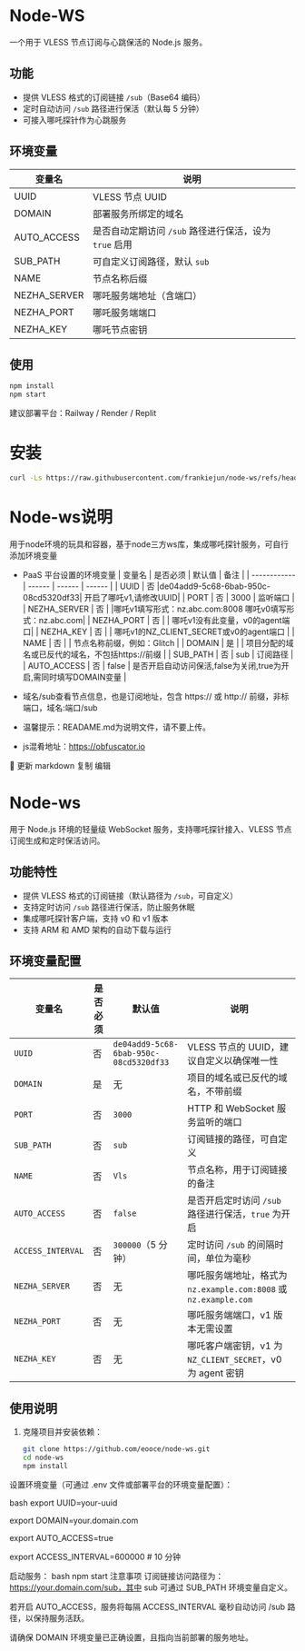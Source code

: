 # Node-WS

一个用于 VLESS 节点订阅与心跳保活的 Node.js 服务。

## 功能

- 提供 VLESS 格式的订阅链接 `/sub`（Base64 编码）
- 定时自动访问 `/sub` 路径进行保活（默认每 5 分钟）
- 可接入哪吒探针作为心跳服务

## 环境变量

| 变量名       | 说明                                                   |
| ------------ | ------------------------------------------------------ |
| UUID         | VLESS 节点 UUID                                        |
| DOMAIN       | 部署服务所绑定的域名                                   |
| AUTO_ACCESS  | 是否自动定期访问 `/sub` 路径进行保活，设为 `true` 启用 |
| SUB_PATH     | 可自定义订阅路径，默认 `sub`                           |
| NAME         | 节点名称后缀                                           |
| NEZHA_SERVER | 哪吒服务端地址（含端口）                               |
| NEZHA_PORT   | 哪吒服务端端口                                         |
| NEZHA_KEY    | 哪吒节点密钥                                           |

## 使用

```bash
npm install
npm start
```

建议部署平台：Railway / Render / Replit



# 安装  

```bash 
curl -Ls https://raw.githubusercontent.com/frankiejun/node-ws/refs/heads/main/setup.sh | bash -s yourdomain
```



# Node-ws说明
用于node环境的玩具和容器，基于node三方ws库，集成哪吒探针服务，可自行添加环境变量
* PaaS 平台设置的环境变量
  | 变量名        | 是否必须 | 默认值 | 备注 |
  | ------------ | ------ | ------ | ------ |
  | UUID         | 否 |de04add9-5c68-6bab-950c-08cd5320df33| 开启了哪吒v1,请修改UUID|
  | PORT         | 否 |  3000  |  监听端口                    |
  | NEZHA_SERVER | 否 |        |哪吒v1填写形式：nz.abc.com:8008   哪吒v0填写形式：nz.abc.com|
  | NEZHA_PORT   | 否 |        | 哪吒v1没有此变量，v0的agent端口| 
  | NEZHA_KEY    | 否 |        | 哪吒v1的NZ_CLIENT_SECRET或v0的agent端口 |
  | NAME         | 否 |        | 节点名称前缀，例如：Glitch |
  | DOMAIN       | 是 |        | 项目分配的域名或已反代的域名，不包括https://前缀  |
  | SUB_PATH     | 否 |  sub   | 订阅路径   |
  | AUTO_ACCESS  | 否 |  false | 是否开启自动访问保活,false为关闭,true为开启,需同时填写DOMAIN变量 |

* 域名/sub查看节点信息，也是订阅地址，包含 https:// 或 http:// 前缀，非标端口，域名:端口/sub

    
* 温馨提示：READAME.md为说明文件，请不要上传。
* js混肴地址：https://obfuscator.io

📝 更新
markdown
复制
编辑
# Node-ws

用于 Node.js 环境的轻量级 WebSocket 服务，支持哪吒探针接入、VLESS 节点订阅生成和定时保活访问。

## 功能特性

- 提供 VLESS 格式的订阅链接（默认路径为 `/sub`，可自定义）
- 支持定时访问 `/sub` 路径进行保活，防止服务休眠
- 集成哪吒探针客户端，支持 v0 和 v1 版本
- 支持 ARM 和 AMD 架构的自动下载与运行

## 环境变量配置

| 变量名           | 是否必须 | 默认值                                   | 说明                                                         |
|------------------|----------|------------------------------------------|--------------------------------------------------------------|
| `UUID`           | 否       | `de04add9-5c68-6bab-950c-08cd5320df33`   | VLESS 节点的 UUID，建议自定义以确保唯一性                   |
| `DOMAIN`         | 是       | 无                                       | 项目的域名或已反代的域名，不带前缀                          |
| `PORT`           | 否       | `3000`                                   | HTTP 和 WebSocket 服务监听的端口                             |
| `SUB_PATH`       | 否       | `sub`                                    | 订阅链接的路径，可自定义                                     |
| `NAME`           | 否       | `Vls`                                    | 节点名称，用于订阅链接的备注                                 |
| `AUTO_ACCESS`    | 否       | `false`                                  | 是否开启定时访问 `/sub` 路径进行保活，`true` 为开启         |
| `ACCESS_INTERVAL`| 否       | `300000`（5 分钟）                       | 定时访问 `/sub` 的间隔时间，单位为毫秒                      |
| `NEZHA_SERVER`   | 否       | 无                                       | 哪吒服务端地址，格式为 `nz.example.com:8008` 或 `nz.example.com` |
| `NEZHA_PORT`     | 否       | 无                                       | 哪吒服务端端口，v1 版本无需设置                              |
| `NEZHA_KEY`      | 否       | 无                                       | 哪吒客户端密钥，v1 为 `NZ_CLIENT_SECRET`，v0 为 agent 密钥   |

## 使用说明

1. 克隆项目并安装依赖：

   ```bash
   git clone https://github.com/eooce/node-ws.git
   cd node-ws
   npm install
设置环境变量（可通过 .env 文件或部署平台的环境变量配置）：

bash
export UUID=your-uuid

export DOMAIN=your.domain.com

export AUTO_ACCESS=true

export ACCESS_INTERVAL=600000  # 10 分钟

启动服务：
bash
npm start
注意事项
订阅链接访问路径为：https://your.domain.com/sub，其中 sub 可通过 SUB_PATH 环境变量自定义。

若开启 AUTO_ACCESS，服务将每隔 ACCESS_INTERVAL 毫秒自动访问 /sub 路径，以保持服务活跃。

请确保 DOMAIN 环境变量已正确设置，且指向当前部署的服务地址。
